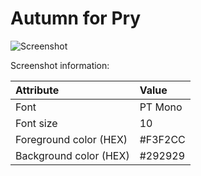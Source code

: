 Autumn for Pry
=================

![Screenshot](./screenshot.png)

Screenshot information:

| Attribute              | Value
|:-----------------------|:----------------------
| Font                   | PT Mono
| Font size              | 10
| Foreground color (HEX) | #F3F2CC
| Background color (HEX) | #292929
